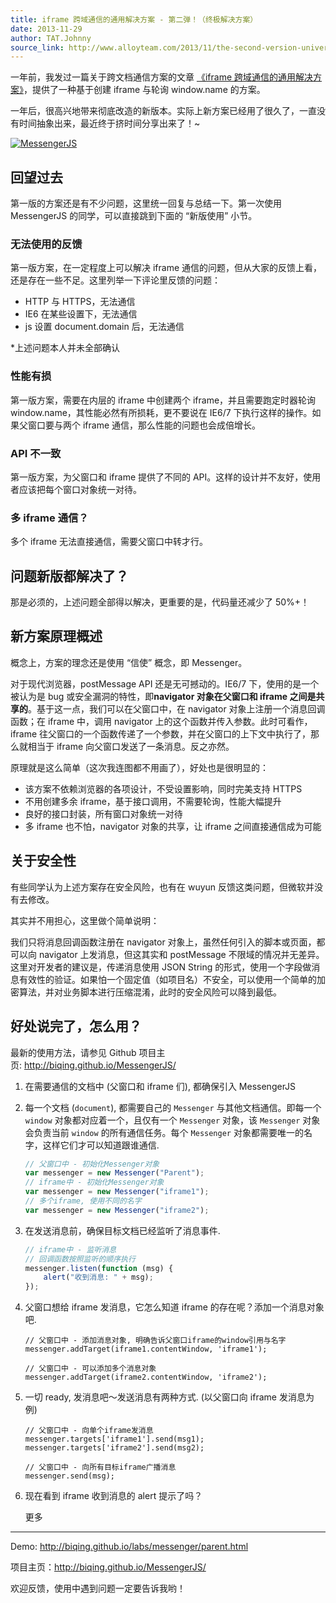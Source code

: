 ```yaml
---
title: iframe 跨域通信的通用解决方案 - 第二弹！（终极解决方案）
date: 2013-11-29
author: TAT.Johnny
source_link: http://www.alloyteam.com/2013/11/the-second-version-universal-solution-iframe-cross-domain-communication/
---
```


一年前，我发过一篇关于跨文档通信方案的文章 [《iframe 跨域通信的通用解决方案》](http://www.alloyteam.com/2012/08/lightweight-solution-for-an-iframe-cross-domain-communication/)，提供了一种基于创建 iframe 与轮询 window.name 的方案。

一年后，很高兴地带来彻底改造的新版本。实际上新方案已经用了很久了，一直没有时间抽象出来，最近终于挤时间分享出来了！~

[![MessengerJS](http://www.alloyteam.com/wp-content/uploads/2013/11/QQ截图20131129204225.png)](http://www.alloyteam.com/wp-content/uploads/2013/11/QQ截图20131129204225.png)

## 回望过去

第一版的方案还是有不少问题，这里统一回复与总结一下。第一次使用 MessengerJS 的同学，可以直接跳到下面的 “新版使用” 小节。

### 无法使用的反馈

第一版方案，在一定程度上可以解决 iframe 通信的问题，但从大家的反馈上看，还是存在一些不足。这里列举一下评论里反馈的问题：

-   HTTP 与 HTTPS，无法通信
-   IE6 在某些设置下，无法通信
-   js 设置 document.domain 后，无法通信

\*上述问题本人并未全部确认

### 性能有损

第一版方案，需要在内层的 iframe 中创建两个 iframe，并且需要跑定时器轮询 window.name，其性能必然有所损耗，更不要说在 IE6/7 下执行这样的操作。如果父窗口要与两个 iframe 通信，那么性能的问题也会成倍增长。

### API 不一致

第一版方案，为父窗口和 iframe 提供了不同的 API。这样的设计并不友好，使用者应该把每个窗口对象统一对待。

### 多 iframe 通信？

多个 iframe 无法直接通信，需要父窗口中转才行。

## 问题新版都解决了？

那是必须的，上述问题全部得以解决，更重要的是，代码量还减少了 50%+！

## 新方案原理概述

概念上，方案的理念还是使用 “信使” 概念，即 Messenger。

对于现代浏览器，postMessage API 还是无可撼动的。IE6/7 下，使用的是一个被认为是 bug 或安全漏洞的特性，即**navigator 对象在父窗口和 iframe 之间是共享的**。基于这一点，我们可以在父窗口中，在 navigator 对象上注册一个消息回调函数；在 iframe 中，调用 navigator 上的这个函数并传入参数。此时可看作，iframe 往父窗口的一个函数传递了一个参数，并在父窗口的上下文中执行了，那么就相当于 iframe 向父窗口发送了一条消息。反之亦然。

原理就是这么简单（这次我连图都不用画了），好处也是很明显的：

-   该方案不依赖浏览器的各项设计，不受设置影响，同时完美支持 HTTPS
-   不用创建多余 iframe，基于接口调用，不需要轮询，性能大幅提升
-   良好的接口封装，所有窗口对象统一对待
-   多 iframe 也不怕，navigator 对象的共享，让 iframe 之间直接通信成为可能

## 关于安全性

有些同学认为上述方案存在安全风险，也有在 wuyun 反馈这类问题，但微软并没有去修改。

其实并不用担心，这里做个简单说明：

我们只将消息回调函数注册在 navigator 对象上，虽然任何引入的脚本或页面，都可以向 navigator 上发消息，但这其实和 postMessage 不限域的情况并无差异。这里对开发者的建议是，传递消息使用 JSON String 的形式，使用一个字段做消息有效性的验证。如果怕一个固定值（如项目名）不安全，可以使用一个简单的加密算法，并对业务脚本进行压缩混淆，此时的安全风险可以降到最低。

## 好处说完了，怎么用？

最新的使用方法，请参见 Github 项目主页: <http://biqing.github.io/MessengerJS/>

1.  在需要通信的文档中 (父窗口和 iframe 们), 都确保引入 MessengerJS
2.  每一个文档 (`document`), 都需要自己的 `Messenger` 与其他文档通信。即每一个 `window` 对象都对应着一个，且仅有一个 `Messenger` 对象，该 `Messenger` 对象会负责当前 `window` 的所有通信任务。每个 `Messenger` 对象都需要唯一的名字，这样它们才可以知道跟谁通信.  

    ```javascript
    // 父窗口中 - 初始化Messenger对象
    var messenger = new Messenger("Parent");
    // iframe中 - 初始化Messenger对象
    var messenger = new Messenger("iframe1");
    // 多个iframe, 使用不同的名字
    var messenger = new Messenger("iframe2");
    ```
3.  在发送消息前，确保目标文档已经监听了消息事件.  

    ```javascript
    // iframe中 - 监听消息
    // 回调函数按照监听的顺序执行
    messenger.listen(function (msg) {
        alert("收到消息: " + msg);
    });
    ```
4.  父窗口想给 iframe 发消息，它怎么知道 iframe 的存在呢？添加一个消息对象吧.  

        // 父窗口中 - 添加消息对象, 明确告诉父窗口iframe的window引用与名字
        messenger.addTarget(iframe1.contentWindow, 'iframe1');
         
        // 父窗口中 - 可以添加多个消息对象
        messenger.addTarget(iframe2.contentWindow, 'iframe2');
5.  一切 ready, 发消息吧～发送消息有两种方式. (以父窗口向 iframe 发消息为例)  

        // 父窗口中 - 向单个iframe发消息
        messenger.targets['iframe1'].send(msg1);
        messenger.targets['iframe2'].send(msg2);
         
        // 父窗口中 - 向所有目标iframe广播消息
        messenger.send(msg);
6.  现在看到 iframe 收到消息的 alert 提示了吗？

    更多

* * *

Demo: <http://biqing.github.io/labs/messenger/parent.html>

项目主页：<http://biqing.github.io/MessengerJS/>

欢迎反馈，使用中遇到问题一定要告诉我哟！
